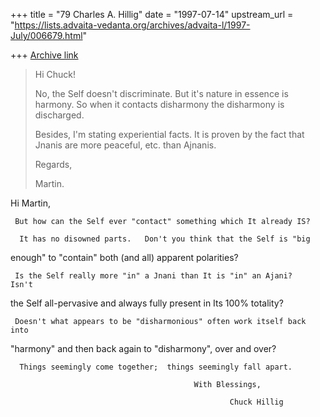 +++
title = "79 Charles A. Hillig"
date = "1997-07-14"
upstream_url = "https://lists.advaita-vedanta.org/archives/advaita-l/1997-July/006679.html"

+++
[Archive link](https://lists.advaita-vedanta.org/archives/advaita-l/1997-July/006679.html)

>Hi Chuck!
>
>No, the Self doesn't discriminate. But it's nature in essence is harmony. So
>when it contacts disharmony the disharmony is discharged.
>
>Besides, I'm stating experiential facts. It is proven by the fact that
>Jnanis are more peaceful, etc. than Ajnanis.
>
>Regards,
>
>Martin.
>

Hi Martin,

     But how can the Self ever "contact" something which It already IS?

      It has no disowned parts.   Don't you think that the Self is "big
enough" to "contain" both (and all) apparent polarities?

     Is the Self really more "in" a Jnani than It is "in" an Ajani?   Isn't
the Self all-pervasive and always fully present in Its 100% totality?

     Doesn't what appears to be "disharmonious" often work itself back into
"harmony" and then back again to "disharmony", over and over?

      Things seemingly come together;  things seemingly fall apart.

                                             With Blessings,

                                                     Chuck Hillig

